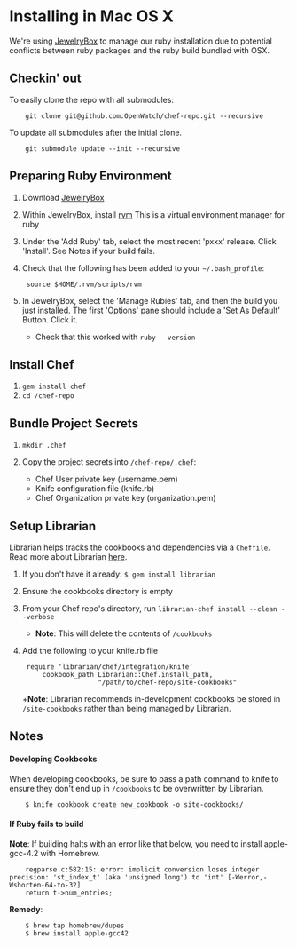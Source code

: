 # Installing in Mac OS X
We're using [JewelryBox](http://jewelrybox.unfiniti.com/) to manage our ruby installation due to potential conflicts between ruby packages and the ruby build bundled with OSX.

## Checkin' out
To easily clone the repo with all submodules:

		git clone git@github.com:OpenWatch/chef-repo.git --recursive
		
To update all submodules after the initial clone.

		git submodule update --init --recursive

## Preparing Ruby Environment

1. Download [JewelryBox](http://jewelrybox.unfiniti.com/)

1.  Within JewelryBox, install [rvm](https://rvm.io/)
This is a virtual environment manager for ruby

1. Under the 'Add Ruby' tab, select the most recent 'pxxx' release. Click 'Install'. See Notes if your build fails.

1. Check that the following has been added to your `~/.bash_profile`:

		source $HOME/.rvm/scripts/rvm

1. In JewelryBox, select the 'Manage Rubies' tab, and then the build you just installed. The first 'Options' pane should include a 'Set As Default' Button. Click it.

	+ Check that this worked with `ruby --version`

## Install Chef

1. `gem install chef`
2. `cd /chef-repo`


## Bundle Project Secrets

1. `mkdir .chef`
2. Copy the project secrets into `/chef-repo/.chef`:

	+ Chef User private key (username.pem)
	+ Knife configuration file (knife.rb)
	+ Chef Organization private key (organization.pem)

## Setup Librarian

Librarian helps tracks the cookbooks and dependencies via a `Cheffile`. Read more about Librarian [here](https://github.com/applicationsonline/librarian).

1. If you don't have it already: `$ gem install librarian`
2. Ensure the cookbooks directory is empty
2. From your Chef repo's directory, run `librarian-chef install --clean --verbose`
    + **Note**: This will delete the contents of `/cookbooks`
3. Add the following to your knife.rb file
		
		require 'librarian/chef/integration/knife'
			cookbook_path Librarian::Chef.install_path,
			              "/path/to/chef-repo/site-cookbooks"

	+**Note**: Librarian recommends in-development cookbooks be stored in `/site-cookbooks` rather than being managed by Librarian.


## Notes

#### Developing Cookbooks

When developing cookbooks, be sure to pass a path command to knife to ensure they don't end up in `/cookbooks` to be overwritten by Librarian.

		$ knife cookbook create new_cookbook -o site-cookbooks/

#### If Ruby fails to build
  **Note**: If building halts with an error like that below, you need to install apple-gcc-4.2 with Homebrew.

		regparse.c:582:15: error: implicit conversion loses integer precision: 'st_index_t' (aka 'unsigned long') to 'int' [-Werror,-Wshorten-64-to-32]
		return t->num_entries;

**Remedy**:
	
    	$ brew tap homebrew/dupes
		$ brew install apple-gcc42
